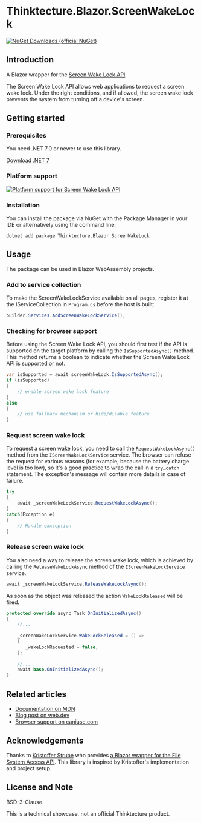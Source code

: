 # Thinktecture.Blazor.ScreenWakeLock

[![NuGet Downloads (official NuGet)](https://img.shields.io/nuget/dt/Thinktecture.Blazor.ScreenWakeLock?label=NuGet%20Downloads)](https://www.nuget.org/packages/Thinktecture.Blazor.ScreenWakeLock/)

## Introduction

A Blazor wrapper for the [Screen Wake Lock API](https://www.w3.org/TR/screen-wake-lock/).

The Screen Wake Lock API allows web applications to request a screen wake lock. Under the right conditions, and if allowed, the screen wake lock prevents the system from turning off a device's screen.

## Getting started

### Prerequisites

You need .NET 7.0 or newer to use this library.

[Download .NET 7](https://dotnet.microsoft.com/download/dotnet/7.0)

### Platform support

[![Platform support for Screen Wake Lock API](https://caniuse.bitsofco.de/image/wake-lock.png)](https://caniuse.com/?search=wake-lock)

### Installation

You can install the package via NuGet with the Package Manager in your IDE or alternatively using the command line:

```
dotnet add package Thinktecture.Blazor.ScreenWakeLock
```

## Usage

The package can be used in Blazor WebAssembly projects.

### Add to service collection

To make the ScreenWakeLockService available on all pages, register it at the IServiceCollection in `Program.cs` before the host is built:

```csharp
builder.Services.AddScreenWakeLockService();
```

### Checking for browser support

Before using the Screen Wake Lock API, you should first test if the API is supported on the target platform by calling the `IsSupportedAsync()` method.
This method returns a boolean to indicate whether the Screen Wake Lock API is supported or not.

```csharp
var isSupported = await screenWakeLock.IsSupportedAsync();
if (isSupported)
{
    // enable screen wake lock feature
}
else
{
    // use fallback mechanism or hide/disable feature
}
```

### Request screen wake lock

To request a screen wake lock, you need to call the `RequestWakeLockAsync()` method from the `IScreenWakeLockService` service.
The browser can refuse the request for various reasons (for example, because the battery charge level is too low), 
so it's a good practice to wrap the call in a `try…catch` statement. 
The exception's message will contain more details in case of failure.

```csharp
try 
{
    await _screenWakeLockService.RequestWakeLockAsync();
}
catch(Exception e) 
{
    // Handle exxception
}
```

### Release screen wake lock

You also need a way to release the screen wake lock, which is achieved by calling the `ReleaseWakeLockAsync` method of the `IScreenWakeLockService` service.

```csharp
await _screenWakeLockService.ReleaseWakeLockAsync();
```

As soon as the object was released the action `WakeLockReleased` will be fired.

```csharp
protected override async Task OnInitializedAsync()
{
    //...
    
    _screenWakeLockService.WakeLockReleased = () =>
    {
       _wakeLockRequested = false;
    };
    
    //...
    await base.OnInitializedAsync();
}
```


## Related articles

- [Documentation on MDN](https://developer.mozilla.org/en-US/docs/Web/API/WakeLock)
- [Blog post on web.dev](https://developer.chrome.com/articles/wake-lock/)
- [Browser support on caniuse.com](https://caniuse.com/web-lock)

## Acknowledgements

Thanks to [Kristoffer Strube](https://twitter.com/kstrubeg) who provides [a Blazor wrapper for the File System Access API](https://github.com/KristofferStrube/Blazor.FileSystemAccess).
This library is inspired by Kristoffer's implementation and project setup.

## License and Note

BSD-3-Clause.

This is a technical showcase, not an official Thinktecture product.
